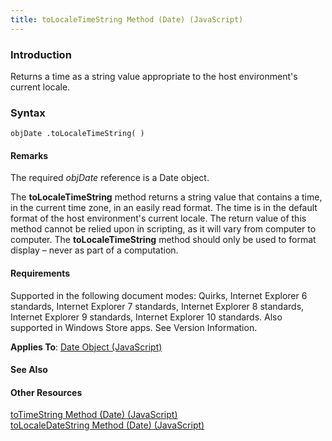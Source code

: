 ```yaml
---
title: toLocaleTimeString Method (Date) (JavaScript)
---
```


### Introduction 

 Returns a time as a string value appropriate to the host environment's current locale.

### Syntax 

```
objDate .toLocaleTimeString( )
```

#### Remarks 

<div id="languageReferenceRemarksSection" class="section" name="collapseableSection" style="">
  <p xmlns:util="util">
    The required <i>objDate</i> reference is a <span sdata="langKeyword" value="Date"><span class="keyword">Date</span></span> object.
  </p>
  <p xmlns:util="util">
    The <b>toLocaleTimeString</b> method returns a string value that contains a time, in the current time zone, in an easily read format. The time is in the default format of the host environment's
    current locale. The return value of this method cannot be relied upon in scripting, as it will vary from computer to computer. The <b>toLocaleTimeString</b> method should only be used to format
    display &#8211; never as part of a computation.
  </p>
</div>

#### Requirements 

<div id="requirementsTitleSection" class="section" name="collapseableSection" style="">
  <p xmlns:util="util"></p>
  <p>
    Supported in the following document modes: Quirks, Internet Explorer 6 standards, Internet Explorer 7 standards, Internet Explorer 8 standards, Internet Explorer 9 standards, Internet Explorer 10
    standards. Also supported in Windows Store apps. See Version Information.
  </p>
  <p xmlns:util="util">
    <b>Applies To</b>: <span sdata="link"><a href="ce2202bb-7ec9-4f5a-bf48-3a04feff283e.htm">Date Object (JavaScript)</a></span>
  </p>
</div>

#### See Also 

<div id="seeAlsoSection" class="section" name="collapseableSection" style="">
  <h4 class="subHeading">
    Other Resources
  </h4>
  <div class="seeAlsoStyle">
    <span sdata="link" xmlns:util="util"><a href="a4a8c0f2-55a9-4e84-94c3-f0a547fb04b5.htm">toTimeString Method (Date) (JavaScript)</a></span>
  </div>
  <div class="seeAlsoStyle">
    <span sdata="link" xmlns:util="util"><a href="0b83715c-8ced-4bd7-8940-a8007d002d10.htm">toLocaleDateString Method (Date) (JavaScript)</a></span>
  </div>
</div>

